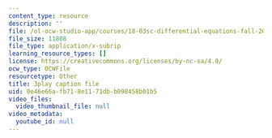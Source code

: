 ```yaml
---
content_type: resource
description: ''
file: /ol-ocw-studio-app/courses/18-03sc-differential-equations-fall-2011/0e46e66afb718e1171dbb098458b01b5_sn3orkHWqUQ.srt
file_size: 11808
file_type: application/x-subrip
learning_resource_types: []
license: https://creativecommons.org/licenses/by-nc-sa/4.0/
ocw_type: OCWFile
resourcetype: Other
title: 3play caption file
uid: 0e46e66a-fb71-8e11-71db-b098458b01b5
video_files:
  video_thumbnail_file: null
video_metadata:
  youtube_id: null
---
```

